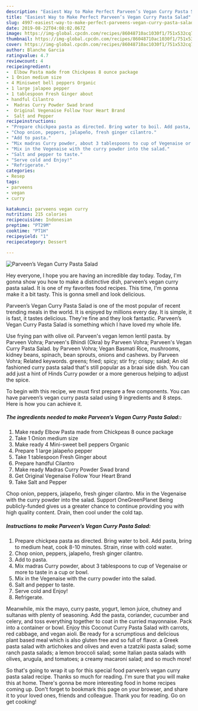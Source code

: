 ```yaml
---
description: "Easiest Way to Make Perfect Parveen’s Vegan Curry Pasta Salad"
title: "Easiest Way to Make Perfect Parveen’s Vegan Curry Pasta Salad"
slug: 4997-easiest-way-to-make-perfect-parveens-vegan-curry-pasta-salad
date: 2019-08-22T04:08:02.067Z
image: https://img-global.cpcdn.com/recipes/86048710ac1030f1/751x532cq70/parveens-vegan-curry-pasta-salad-recipe-main-photo.jpg
thumbnail: https://img-global.cpcdn.com/recipes/86048710ac1030f1/751x532cq70/parveens-vegan-curry-pasta-salad-recipe-main-photo.jpg
cover: https://img-global.cpcdn.com/recipes/86048710ac1030f1/751x532cq70/parveens-vegan-curry-pasta-salad-recipe-main-photo.jpg
author: Blanche Garcia
ratingvalue: 4.7
reviewcount: 4
recipeingredient:
-  Elbow Pasta made from Chickpeas 8 ounce package
- 1 Onion medium size
- 4 Minisweet bell peppers Organic
- 1 large jalapeo pepper
- 1 tablespoon Fresh Ginger about
- handful Cilantro
-  Madras Curry Powder Swad brand
-  Original Vegenaise Follow Your Heart Brand
-  Salt and Pepper
recipeinstructions:
- "Prepare chickpea pasta as directed. Bring water to boil. Add pasta, bring to medium heat, cook 8-10 minutes. Strain, rinse with cold water."
- "Chop onion, peppers, jalapeño, fresh ginger cilantro."
- "Add to pasta."
- "Mix madras Curry powder, about 3 tablespoons to cup of Vegenaise or more to taste in a cup or bowl."
- "Mix in the Vegenaise with the curry powder into the salad."
- "Salt and pepper to taste."
- "Serve cold and Enjoy!"
- "Refrigerate."
categories:
- Resep
tags:
- parveens
- vegan
- curry

katakunci: parveens vegan curry
nutrition: 215 calories
recipecuisine: Indonesian
preptime: "PT29M"
cooktime: "PT1H"
recipeyield: "1"
recipecategory: Dessert

---
```



![Parveen’s Vegan Curry Pasta Salad](https://img-global.cpcdn.com/recipes/86048710ac1030f1/751x532cq70/parveens-vegan-curry-pasta-salad-recipe-main-photo.jpg)

Hey everyone, I hope you are having an incredible day today. Today, I'm gonna show you how to make a distinctive dish, parveen’s vegan curry pasta salad. It is one of my favorites food recipes. This time, I'm gonna make it a bit tasty. This is gonna smell and look delicious.

Parveen’s Vegan Curry Pasta Salad is one of the most popular of recent trending meals in the world. It is enjoyed by millions every day. It is simple, it is fast, it tastes delicious. They're fine and they look fantastic. Parveen’s Vegan Curry Pasta Salad is something which I have loved my whole life.

Use frying pan with olive oil. Parveen&#39;s vegan lemon lentil pasta. by Parveen Vohra; Parveen&#39;s Bhindi (Okra) by Parveen Vohra; Parveen&#39;s Vegan Curry Pasta Salad. by Parveen Vohra; Vegan Basmati Rice, mushrooms, kidney beans, spinach, bean sprouts, onions and cashews. by Parveen Vohra; Related keywords. greens; fried; spicy; stir fry; crispy; salad; An old fashioned curry pasta salad that&#39;s still popular as a braai side dish. You can add just a hint of Hinds Curry powder or a more generous helping to adjust the spice.


To begin with this recipe, we must first prepare a few components. You can have parveen’s vegan curry pasta salad using 9 ingredients and 8 steps. Here is how you can achieve it.

##### The ingredients needed to make Parveen’s Vegan Curry Pasta Salad::

1. Make ready  Elbow Pasta made from Chickpeas 8 ounce package
1. Take 1 Onion medium size
1. Make ready 4 Mini-sweet bell peppers Organic
1. Prepare 1 large jalapeño pepper
1. Take 1 tablespoon Fresh Ginger about
1. Prepare handful Cilantro
1. Make ready  Madras Curry Powder Swad brand
1. Get  Original Vegenaise Follow Your Heart Brand
1. Take  Salt and Pepper


Chop onion, peppers, jalapeño, fresh ginger cilantro. Mix in the Vegenaise with the curry powder into the salad. Support OneGreenPlanet Being publicly-funded gives us a greater chance to continue providing you with high quality content. Drain, then cool under the cold tap. 

##### Instructions to make Parveen’s Vegan Curry Pasta Salad:

1. Prepare chickpea pasta as directed. Bring water to boil. Add pasta, bring to medium heat, cook 8-10 minutes. Strain, rinse with cold water.
1. Chop onion, peppers, jalapeño, fresh ginger cilantro.
1. Add to pasta.
1. Mix madras Curry powder, about 3 tablespoons to cup of Vegenaise or more to taste in a cup or bowl.
1. Mix in the Vegenaise with the curry powder into the salad.
1. Salt and pepper to taste.
1. Serve cold and Enjoy!
1. Refrigerate.


Meanwhile, mix the mayo, curry paste, yogurt, lemon juice, chutney and sultanas with plenty of seasoning. Add the pasta, coriander, cucumber and celery, and toss everything together to coat in the curried mayonnaise. Pack into a container or bowl. Enjoy this Coconut Curry Pasta Salad with carrots, red cabbage, and vegan aioli. Be ready for a scrumptious and delicious plant based meal which is also gluten free and so full of flavor. a Greek pasta salad with artichokes and olives and even a tzatziki pasta salad; some ranch pasta salads; a lemon broccoli salad; some Italian pasta salads with olives, arugula, and tomatoes; a creamy macaroni salad; and so much more! 

So that's going to wrap it up for this special food parveen’s vegan curry pasta salad recipe. Thanks so much for reading. I'm sure that you will make this at home. There's gonna be more interesting food in home recipes coming up. Don't forget to bookmark this page on your browser, and share it to your loved ones, friends and colleague. Thank you for reading. Go on get cooking!
